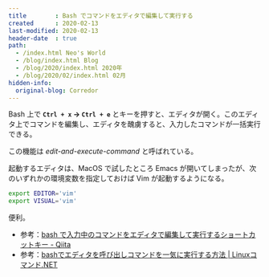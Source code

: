 ```yaml
---
title        : Bash でコマンドをエディタで編集して実行する
created      : 2020-02-13
last-modified: 2020-02-13
header-date  : true
path:
  - /index.html Neo's World
  - /blog/index.html Blog
  - /blog/2020/index.html 2020年
  - /blog/2020/02/index.html 02月
hidden-info:
  original-blog: Corredor
---
```


Bash 上で **`Ctrl + x` → `Ctrl + e`** とキーを押すと、エディタが開く。このエディタ上でコマンドを編集し、エディタを醜虜すると、入力したコマンドが一括実行できる。

この機能は _edit-and-execute-command_ と呼ばれている。

起動するエディタは、MacOS で試したところ Emacs が開いてしまったが、次のいずれかの環境変数を指定しておけば Vim が起動するようになる。

```bash
export EDITOR='vim'
export VISUAL='vim'
```

便利。

- 参考：[bash で入力中のコマンドをエディタで編集して実行するショートカットキー - Qiita](https://qiita.com/oirik/items/1253a12d7f4b88c4ffe0)
- 参考：[bashでエディタを呼び出しコマンドを一気に実行する方法 | Linuxコマンド.NET](https://linuxcommand.net/edit-exec-command/)
